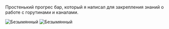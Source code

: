 Простенький прогрес бар, который я написал для закрепления знаний о работе с горутинами и каналами. 

![Безымянный](https://user-images.githubusercontent.com/71787586/124618309-5b11b780-de80-11eb-9a58-9446592632df.png)
![Безымянный](https://user-images.githubusercontent.com/71787586/124618479-7f6d9400-de80-11eb-9ed1-e615d78b2ca9.png)
